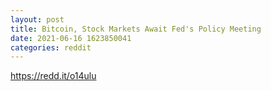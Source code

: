 ```yaml
--- 
layout: post 
title: Bitcoin, Stock Markets Await Fed's Policy Meeting 
date: 2021-06-16 1623850041 
categories: reddit 
--- 
```

https://redd.it/o14ulu